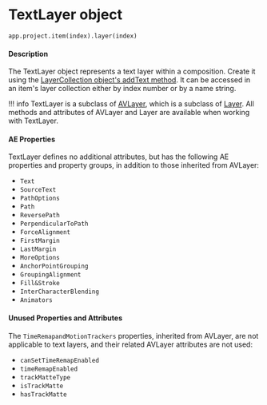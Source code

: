 # TextLayer object

`app.project.item(index).layer(index)`

#### Description

The TextLayer object represents a text layer within a composition. Create it using the [LayerCollection object's addText method](layercollection.md#layercollectionaddtext). It can be accessed in an item's layer collection either by index number or by a name string.

!!! info
    TextLayer is a subclass of [AVLayer](avlayer.md), which is a subclass of [Layer](layer.md). All methods and attributes of AVLayer and Layer are available when working with TextLayer.

#### AE Properties

TextLayer defines no additional attributes, but has the following AE properties and property groups, in addition to those inherited from AVLayer:

- `Text`
- `SourceText`
- `PathOptions`
- `Path`
- `ReversePath`
- `PerpendicularToPath`
- `ForceAlignment`
- `FirstMargin`
- `LastMargin`
- `MoreOptions`
- `AnchorPointGrouping`
- `GroupingAlignment`
- `Fill&Stroke`
- `InterCharacterBlending`
- `Animators`

#### Unused Properties and Attributes

The `TimeRemapandMotionTrackers` properties, inherited from AVLayer, are not applicable to text layers, and their related AVLayer attributes are not used:

- `canSetTimeRemapEnabled`
- `timeRemapEnabled`
- `trackMatteType`
- `isTrackMatte`
- `hasTrackMatte`
